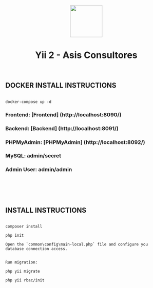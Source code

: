 <p align="center">
    <a href="https://github.com/yiisoft" target="_blank">
        <img src="https://avatars0.githubusercontent.com/u/993323" height="100px">
    </a>
    <h1 align="center">Yii 2 - Asis Consultores</h1>
    <br>
</p>


DOCKER INSTALL INSTRUCTIONS
-------------------
```

docker-compose up -d

```


### Frontend:   [Frontend] (http://localhost:8090/)

### Backend:    [Backend] (http://localhost:8091/)

### PHPMyAdmin: [PHPMyAdmin] (http://localhost:8092/)

### MySQL:          admin/secret

### Admin User:     admin/admin



<br><br><br>
INSTALL INSTRUCTIONS
-------------------
```

composer install

php init

Open the `common\config\main-local.php` file and configure you database connection access.


Run migration:

php yii migrate

php yii rbac/init


```
